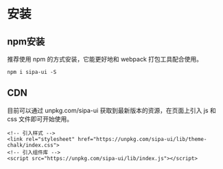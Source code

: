 # 安装

## npm安装

推荐使用 npm 的方式安装，它能更好地和 webpack 打包工具配合使用。

```
npm i sipa-ui -S
```

## CDN
目前可以通过 unpkg.com/sipa-ui 获取到最新版本的资源，在页面上引入 js 和 css 文件即可开始使用。

```
<!-- 引入样式 -->
<link rel="stylesheet" href="https://unpkg.com/sipa-ui/lib/theme-chalk/index.css">
<!-- 引入组件库 -->
<script src="https://unpkg.com/sipa-ui/lib/index.js"></script>
```
